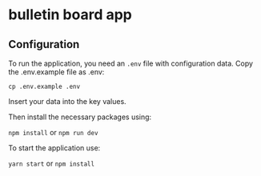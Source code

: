 # bulletin board app


## Configuration
To run the application, you need an `.env` file with configuration data.
Copy the .env.example file as .env:

`cp .env.example .env`

Insert your data into the key values.

Then install the necessary packages using:

`npm install`
or
`npm run dev`

To start the application use: 

`yarn start`
or
`npm install`
